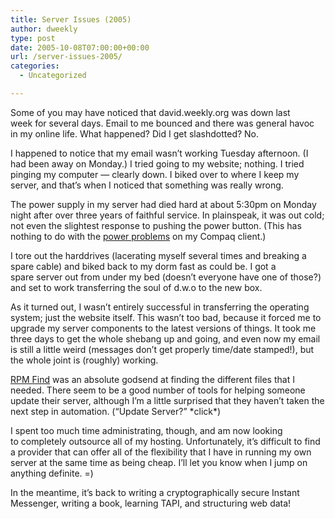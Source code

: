 ```yaml
---
title: Server Issues (2005)
author: dweekly
type: post
date: 2005-10-08T07:00:00+00:00
url: /server-issues-2005/
categories:
  - Uncategorized

---
```

Some of you may have noticed that david.weekly.org was down last week for several days. Email to me bounced and there was general havoc in my online life. What happened? Did I get slashdotted? No.

I happened to notice that my email wasn&#8217;t working Tuesday afternoon. (I had been away on Monday.) I tried going to my website; nothing. I tried pinging my computer &#8212; clearly down. I biked over to where I keep my server, and that&#8217;s when I noticed that something was really wrong.

The power supply in my server had died hard at about 5:30pm on Monday night after over three years of faithful service. In plainspeak, it was out cold; not even the slightest response to pushing the power button. (This has nothing to do with the [power problems][1] on my Compaq client.)

I tore out the harddrives (lacerating myself several times and breaking a spare cable) and biked back to my dorm fast as could be. I got a spare server out from under my bed (doesn&#8217;t everyone have one of those?) and set to work transferring the soul of d.w.o to the new box.

As it turned out, I wasn&#8217;t entirely successful in transferring the operating system; just the website itself. This wasn&#8217;t too bad, because it forced me to upgrade my server components to the latest versions of things. It took me three days to get the whole shebang up and going, and even now my email is still a little weird (messages don&#8217;t get properly time/date stamped!), but the whole joint is (roughly) working.

[RPM Find][2] was an absolute godsend at finding the different files that I needed. There seem to be a good number of tools for helping someone update their server, although I&#8217;m a little surprised that they haven&#8217;t taken the next step in automation. (&#8220;Update Server?&#8221; \*click\*)

I spent too much time administrating, though, and am now looking to completely outsource all of my hosting. Unfortunately, it&#8217;s difficult to find a provider that can offer all of the flexibility that I have in running my own server at the same time as being cheap. I&#8217;ll let you know when I jump on anything definite. =)

In the meantime, it&#8217;s back to writing a cryptographically secure Instant Messenger, writing a book, learning TAPI, and structuring web data!

 [1]: compaq.php3
 [2]: http://www.rpmfind.net/